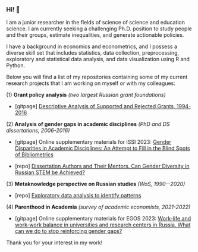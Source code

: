 ### Hi! 👋

I am a junior researcher in the fields of science of science and education science. I am currently seeking a challenging Ph.D. position to study people and their groups, estimate inequalities, and generate actionable policies.

I have a background in economics and econometrics, and I possess a diverse skill set that includes statistics, data collection, preprocessing, exploratory and statistical data analysis, and data visualization using R and Python.

Below you will find a list of my repositories containing some of my current research projects that I am working on myself or with my colleagues:

(1) **Grant policy analysis** *(two largest Russian grant foundations)*

-   \[gitpage\] [Descriptive Analysis of Supported and Rejected Grants, 1994-2016](https://hellche.github.io/grant_applications)

(2) **Analysis of gender gaps in academic disciplines** *(PhD and DS dissertations, 2006-2016)*

-   \[gitpage\] Online supplementary materials for ISSI 2023: [Gender Disparities in Academic Disciplines: An Attempt to Fill in the Blind Spots of Bibliometrics](https://hellche.github.io/issi2023)

-   \[repo\] [Dissertation Authors and Their Mentors. Can Gender Diversity in Russian STEM be Achieved?](https://github.com/hellche/stem_sti/)

(3) **Metaknowledge perspective on Russian studies** *(WoS, 1990--2020)*

-   \[repo\] [Exploratory data analysis to identify patterns](https://github.com/hellche/russian_studies/)

(4) **Parenthood in Academia** *(survey of academic economists, 2021-2022)*

-   \[gitpage\] Online supplementary materials for EGOS 2023: [Work-life and work-work balance in universities and research centers in Russia. What can we do to stop reinforcing gender gaps?](https://hellche.github.io/egos2023)

Thank you for your interest in my work!





